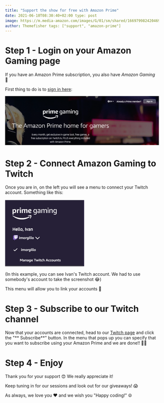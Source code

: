 ```yaml
---
title: "Support the show for free with Amazon Prime"
date: 2021-06-10T08:30:40+02:00 type: post
image: https://m.media-amazon.com/images/G/01/sm/shared/166979982420469/social_image._CB409110150_.jpg
author: Themefisher tags: ["support", "amazon-prime"]
---
```


# Step 1 - Login on your Amazon Gaming page

If you have an Amazon Prime subscription, you also have *Amazon Gaming* 🎊

First thing to do is to [sign in here](http://bit.ly/cwi-prime):

![](/images/blog/amazon_1.png)

# Step 2 - Connect Amazon Gaming to Twitch

Once you are in, on the left you will see a menu to connect your Twitch account. Something like this:

![](/images/blog/amazon_2.png)

(In this example, you can see Ivan's Twitch account. We had to use somebody's account to take the screenshot 😂)

This menu will allow you to link your accounts 💪

# Step 3 - Subscribe to our Twitch channel

Now that your accounts are connected, head to our [Twitch page](https://twitch.codewiththeitalians.it) and click the "**
Subscribe**" button. In the menu that pops up you can specify that you want to subscribe using your Amazon Prime and we
are done!! 🎊💪

# Step 4 - Enjoy

Thank you for your support 😍 We really appreciate it!

Keep tuning in for our sessions and look out for our giveaways! 😱

As always, we love you ❤️ and we wish you "Happy coding!" ☮️